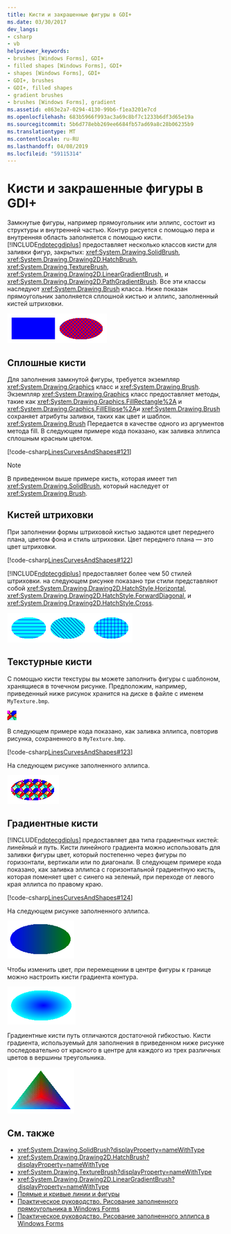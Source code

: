 ```yaml
---
title: Кисти и закрашенные фигуры в GDI+
ms.date: 03/30/2017
dev_langs:
- csharp
- vb
helpviewer_keywords:
- brushes [Windows Forms], GDI+
- filled shapes [Windows Forms], GDI+
- shapes [Windows Forms], GDI+
- GDI+, brushes
- GDI+, filled shapes
- gradient brushes
- brushes [Windows Forms], gradient
ms.assetid: e863e2a7-0294-4130-99b6-f1ea3201e7cd
ms.openlocfilehash: 683b5966f993ac3a69c8bf7c1233b6df3d65e19a
ms.sourcegitcommit: 5b6d778ebb269ee6684fb57ad69a8c28b06235b9
ms.translationtype: MT
ms.contentlocale: ru-RU
ms.lasthandoff: 04/08/2019
ms.locfileid: "59115314"
---
```

# <a name="brushes-and-filled-shapes-in-gdi"></a>Кисти и закрашенные фигуры в GDI+
Замкнутые фигуры, например прямоугольник или эллипс, состоит из структуры и внутренней частью. Контур рисуется с помощью пера и внутренняя область заполняется с помощью кисти. [!INCLUDE[ndptecgdiplus](../../../../includes/ndptecgdiplus-md.md)] предоставляет несколько классов кисти для заливки фигур, закрытых: <xref:System.Drawing.SolidBrush>, <xref:System.Drawing.Drawing2D.HatchBrush>, <xref:System.Drawing.TextureBrush>, <xref:System.Drawing.Drawing2D.LinearGradientBrush>, и <xref:System.Drawing.Drawing2D.PathGradientBrush>. Все эти классы наследуют <xref:System.Drawing.Brush> класса. Ниже показан прямоугольник заполняется сплошной кистью и эллипс, заполненный кистей штриховки.  
  
 ![Заполнить фигур](./media/aboutgdip02-art17.gif "Aboutgdip02_art17")  
  
## <a name="solid-brushes"></a>Сплошные кисти  
 Для заполнения замкнутой фигуры, требуется экземпляр <xref:System.Drawing.Graphics> класс и <xref:System.Drawing.Brush>. Экземпляр <xref:System.Drawing.Graphics> класс предоставляет методы, такие как <xref:System.Drawing.Graphics.FillRectangle%2A> и <xref:System.Drawing.Graphics.FillEllipse%2A>и <xref:System.Drawing.Brush> сохраняет атрибуты заливки, таких как цвет и шаблон. <xref:System.Drawing.Brush> Передается в качестве одного из аргументов метода fill. В следующем примере кода показано, как заливка эллипса сплошным красным цветом.  
  
 [!code-csharp[LinesCurvesAndShapes#121](~/samples/snippets/csharp/VS_Snippets_Winforms/LinesCurvesAndShapes/CS/Class1.cs#121)]
   
  
> [!NOTE]
>  В приведенном выше примере кисть, которая имеет тип <xref:System.Drawing.SolidBrush>, который наследует от <xref:System.Drawing.Brush>.  
  
## <a name="hatch-brushes"></a>Кистей штриховки  
 При заполнении формы штриховой кистью задаются цвет переднего плана, цветом фона и стиль штриховки. Цвет переднего плана — это цвет штриховки.  
  
 [!code-csharp[LinesCurvesAndShapes#122](~/samples/snippets/csharp/VS_Snippets_Winforms/LinesCurvesAndShapes/CS/Class1.cs#122)]
   
  
 [!INCLUDE[ndptecgdiplus](../../../../includes/ndptecgdiplus-md.md)] предоставляет более чем 50 стилей штриховки. на следующем рисунке показано три стили представляют собой <xref:System.Drawing.Drawing2D.HatchStyle.Horizontal>, <xref:System.Drawing.Drawing2D.HatchStyle.ForwardDiagonal>, и <xref:System.Drawing.Drawing2D.HatchStyle.Cross>.  
  
 ![Заполнить фигур](./media/aboutgdip02-art18.gif "Aboutgdip02_art18")  
  
## <a name="texture-brushes"></a>Текстурные кисти  
 С помощью кисти текстуры вы можете заполнить фигуры с шаблоном, хранящиеся в точечном рисунке. Предположим, например, приведенный ниже рисунок хранится на диске в файле с именем `MyTexture.bmp`.  
  
 ![Заполнить форму](./media/aboutgdip02-art19.gif "Aboutgdip02_Art19")  
  
 В следующем примере кода показано, как заливка эллипса, повторив рисунка, сохраненного в `MyTexture.bmp`.  
  
 [!code-csharp[LinesCurvesAndShapes#123](~/samples/snippets/csharp/VS_Snippets_Winforms/LinesCurvesAndShapes/CS/Class1.cs#123)]
   
  
 На следующем рисунке заполненного эллипса.  
  
 ![Заполнить форму](./media/aboutgdip02-art20.gif "AboutGdip02_Art20")  
  
## <a name="gradient-brushes"></a>Градиентные кисти  
 [!INCLUDE[ndptecgdiplus](../../../../includes/ndptecgdiplus-md.md)] предоставляет два типа градиентных кистей: линейный и путь. Кисти линейного градиента можно использовать для заливки фигуры цвет, который постепенно через фигуры по горизонтали, вертикали или по диагонали. В следующем примере кода показано, как заливка эллипса с горизонтальной градиентную кисть, которая поменяет цвет с синего на зеленый, при переходе от левого края эллипса по правому краю.  
  
 [!code-csharp[LinesCurvesAndShapes#124](~/samples/snippets/csharp/VS_Snippets_Winforms/LinesCurvesAndShapes/CS/Class1.cs#124)]
   
  
 На следующем рисунке заполненного эллипса.  
  
 ![Заполнить форму](./media/aboutgdip02-art21.gif "AboutGdip02_Art21")  
  
 Чтобы изменить цвет, при перемещении в центре фигуры к границе можно настроить кисти градиента контура.  
  
 ![Заполнить форму](./media/aboutgdip02-art22.gif "AboutGdip02_Art22")  
  
 Градиентные кисти путь отличаются достаточной гибкостью. Кисти градиента, используемый для заполнения в приведенном ниже рисунке последовательно от красного в центре для каждого из трех различных цветов в вершины треугольника.  
  
 ![Заполнить форму](./media/aboutgdip02-art23.gif "AboutGdip02_Art23")  
  
## <a name="see-also"></a>См. также

- <xref:System.Drawing.SolidBrush?displayProperty=nameWithType>
- <xref:System.Drawing.Drawing2D.HatchBrush?displayProperty=nameWithType>
- <xref:System.Drawing.TextureBrush?displayProperty=nameWithType>
- <xref:System.Drawing.Drawing2D.LinearGradientBrush?displayProperty=nameWithType>
- [Прямые и кривые линии и фигуры](lines-curves-and-shapes.md)
- [Практическое руководство. Рисование заполненного прямоугольника в Windows Forms](how-to-draw-a-filled-rectangle-on-a-windows-form.md)
- [Практическое руководство. Рисование заполненного эллипса в Windows Forms](how-to-draw-a-filled-ellipse-on-a-windows-form.md)
